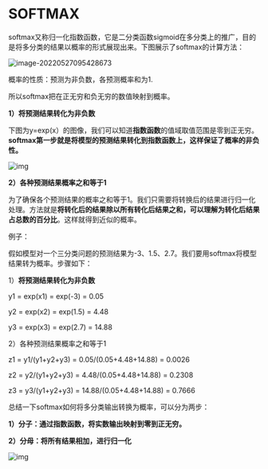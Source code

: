 # SOFTMAX

softmax又称归一化指数函数，它是二分类函数sigmoid在多分类上的推广，目的是将多分类的结果以概率的形式展现出来。下图展示了softmax的计算方法：

![image-20220527095428673](C:\Users\76705\AppData\Roaming\Typora\typora-user-images\image-20220527095428673.png)

概率的性质：预测为非负数，各预测概率和为1.

所以softmax把在正无穷和负无穷的数值映射到概率。

**1）将预测结果转化为非负数**

下图为y=exp(x）的图像，我们可以知道**指数函数**的值域取值范围是零到正无穷。**softmax第一步就是将模型的预测结果转化到指数函数上，这样保证了概率的非负性。**

![img](https://img-blog.csdnimg.cn/2019111910482712.png?x-oss-process=image/watermark,type_ZmFuZ3poZW5naGVpdGk,shadow_10,text_aHR0cHM6Ly9ibG9nLmNzZG4ubmV0L2x6X3BldGVy,size_16,color_FFFFFF,t_70)

**2）各种预测结果概率之和等于1**

为了确保各个预测结果的概率之和等于1。我们只需要将转换后的结果进行归一化处理。方法就是**将转化后的结果除以所有转化后结果之和，可以理解为转化后结果占总数的百分比**。这样就得到近似的概率。





例子：

假如模型对一个三分类问题的预测结果为-3、1.5、2.7。我们要用softmax将模型结果转为概率。步骤如下：

1）**将预测结果转化为非负数**

y1 = exp(x1) = exp(-3) = 0.05

y2 = exp(x2) = exp(1.5) = 4.48

y3 = exp(x3) = exp(2.7) = 14.88

2）各种预测结果概率之和等于1

z1 = y1/(y1+y2+y3) = 0.05/(0.05+4.48+14.88) = 0.0026

z2 = y2/(y1+y2+y3) = 4.48/(0.05+4.48+14.88) = 0.2308

z3 = y3/(y1+y2+y3) = 14.88/(0.05+4.48+14.88) = 0.7666


总结一下softmax如何将多分类输出转换为概率，可以分为两步：

**1）分子：通过指数函数，将实数输出映射到零到正无穷。**

**2）分母：将所有结果相加，进行归一化**

![img](https://img-blog.csdnimg.cn/20181212223827495.png?x-oss-process=image/watermark,type_ZmFuZ3poZW5naGVpdGk,shadow_10,text_aHR0cHM6Ly9ibG9nLmNzZG4ubmV0L2x6X3BldGVy,size_16,color_FFFFFF,t_70)